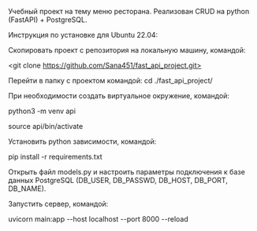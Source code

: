 Учебный проект на тему меню ресторана. Реализован CRUD на python (FastAPI) + PostgreSQL.

Инструкция по установке для Ubuntu 22.04:

Скопировать проект с репозитория на локальную машину, командой:

<git clone https://github.com/Sana451/fast_api_project.git>

Перейти в папку с проектом командой:
cd ./fast_api_project/

При необходимости создать виртуальное окружение, командой:

python3 -m venv api

source api/bin/activate

Установить python зависимости, командой:

pip install -r requirements.txt

Открыть файл models.py и настроить параметры подключения к базе данных PostgreSQL 
(DB_USER, DB_PASSWD, DB_HOST, DB_PORT, DB_NAME).

Запустить сервер, командой:

uvicorn main:app --host localhost --port 8000 --reload
